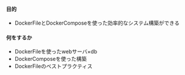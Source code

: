 #### 目的
- DockerFileとDockerComposeを使った効率的なシステム構築ができる

#### 何をするか
- DockerFileを使ったwebサーバ×db
- DockerComposeを使った構築
- DockerFileのベストプラクティス
